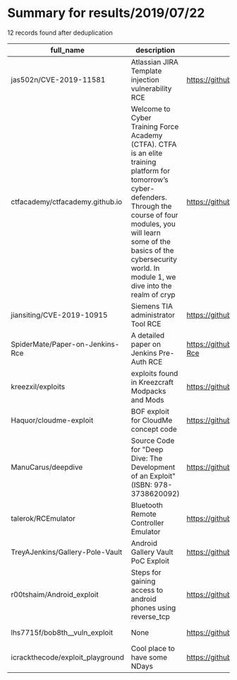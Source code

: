 
# Summary for results/2019/07/22
    
12 records found after deduplication

| full_name | description | html_url | matched_list | matched_count | pushed_at | size | stargazers_count | language | forks_count | vul_ids |
|----------------------------------|------------------------------------------------------------------------------------------------------------------------------------------------------------------------------------------------------------------------------------------------------------------|-----------------------------------------------------|----------------------------------|-----------------|---------------------------|--------|--------------------|------------|---------------|--------------------|
| jas502n/CVE-2019-11581 | Atlassian JIRA Template injection vulnerability RCE | https://github.com/jas502n/CVE-2019-11581 | ['cve-2', 'rce'] | 2 | 2019-07-22 06:47:52+00:00 | 1687 | 79 | | 28 | ['CVE-2019-11581'] |
| ctfacademy/ctfacademy.github.io | Welcome to Cyber Training Force Academy (CTFA). CTFA is an elite training platform for tomorrow’s cyber-defenders. Through the course of four modules, you will learn some of the basics of the cybersecurity world. In module 1, we dive into the realm of cryp | https://github.com/ctfacademy/ctfacademy.github.io | ['exploit'] | 1 | 2019-07-22 22:11:01+00:00 | 106118 | 1 | HTML | 0 | [] |
| jiansiting/CVE-2019-10915 | Siemens TIA administrator Tool RCE | https://github.com/jiansiting/CVE-2019-10915 | ['cve-2', 'rce'] | 2 | 2019-07-22 11:48:39+00:00 | 40 | 3 | Python | 4 | ['CVE-2019-10915'] |
| SpiderMate/Paper-on-Jenkins-Rce | A detailed paper on Jenkins Pre-Auth RCE | https://github.com/SpiderMate/Paper-on-Jenkins-Rce | ['rce'] | 1 | 2019-07-22 14:03:41+00:00 | 576 | 3 | | 1 | [] |
| kreezxil/exploits | exploits found in Kreezcraft Modpacks and Mods | https://github.com/kreezxil/exploits | ['exploit'] | 1 | 2019-07-22 11:13:42+00:00 | 0 | 0 | | 0 | [] |
| Haquor/cloudme-exploit | BOF exploit for CloudMe concept code | https://github.com/Haquor/cloudme-exploit | ['exploit'] | 1 | 2019-07-22 11:40:59+00:00 | 1 | 1 | Python | 0 | [] |
| ManuCarus/deepdive | Source Code for "Deep Dive: The Development of an Exploit" (ISBN: 978-3738620092) | https://github.com/ManuCarus/deepdive | ['exploit'] | 1 | 2019-07-22 16:42:14+00:00 | 683 | 0 | HTML | 1 | [] |
| talerok/RCEmulator | Bluetooth Remote Controller Emulator | https://github.com/talerok/RCEmulator | ['rce'] | 1 | 2019-07-22 12:29:56+00:00 | 138 | 0 | Kotlin | 0 | [] |
| TreyAJenkins/Gallery-Pole-Vault | Android Gallery Vault PoC Exploit | https://github.com/TreyAJenkins/Gallery-Pole-Vault | ['exploit', 'vulnerability poc'] | 2 | 2019-07-22 14:59:15+00:00 | 159 | 3 | Java | 0 | [] |
| r00tshaim/Android_exploit | Steps for gaining access to android phones using reverse_tcp | https://github.com/r00tshaim/Android_exploit | ['exploit'] | 1 | 2019-07-22 19:41:12+00:00 | 7209 | 1 | | 1 | [] |
| lhs7715f/bob8th__vuln_exploit | None | https://github.com/lhs7715f/bob8th__vuln_exploit | ['exploit'] | 1 | 2019-07-22 18:44:46+00:00 | 0 | 0 | Python | 0 | [] |
| icrackthecode/exploit_playground | Cool place to have some NDays | https://github.com/icrackthecode/exploit_playground | ['exploit'] | 1 | 2019-07-22 19:14:10+00:00 | 8 | 0 | JavaScript | 1 | [] |
